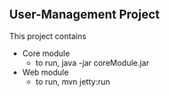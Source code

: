 ## User-Management Project

This project contains 
* Core module
    + to run, java -jar coreModule.jar
* Web module
    + to run, mvn jetty:run 

